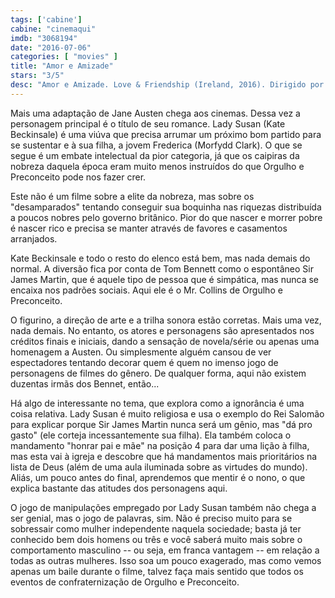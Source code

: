 ```yaml
---
tags: ['cabine']
cabine: "cinemaqui"
imdb: "3068194"
date: "2016-07-06"
categories: [ "movies" ]
title: "Amor e Amizade"
stars: "3/5"
desc: "Amor e Amizade. Love & Friendship (Ireland, 2016). Dirigido por Whit Stillman. Escrito por Jane Austen, Whit Stillman. Com Kate Beckinsale, Morfydd Clark, Tom Bennett, Jenn Murray, Lochlann O'Mearáin, Sophie Radermacher, Chloë Sevigny, Stephen Fry, Jordan Waller."
---
```

Mais uma adaptação de Jane Austen chega aos cinemas. Dessa vez a personagem principal é o título de seu romance. Lady Susan (Kate Beckinsale) é uma viúva que precisa arrumar um próximo bom partido para se sustentar e à sua filha, a jovem Frederica (Morfydd Clark). O que se segue é um embate intelectual da pior categoria, já que os caipiras da nobreza daquela época eram muito menos instruídos do que Orgulho e Preconceito pode nos fazer crer.

Este não é um filme sobre a elite da nobreza, mas sobre os "desamparados" tentando conseguir sua boquinha nas riquezas distribuída a poucos nobres pelo governo britânico. Pior do que nascer e morrer pobre é nascer rico e precisa se manter através de favores e casamentos arranjados.

Kate Beckinsale e todo o resto do elenco está bem, mas nada demais do normal. A diversão fica por conta de Tom Bennett como o espontâneo Sir James Martin, que é aquele tipo de pessoa que é simpática, mas nunca se encaixa nos padrões sociais. Aqui ele é o Mr. Collins de Orgulho e Preconceito.

O figurino, a direção de arte e a trilha sonora estão corretas. Mais uma vez, nada demais. No entanto, os atores e personagens são apresentados nos créditos finais e iniciais, dando a sensação de novela/série ou apenas uma homenagem a Austen. Ou simplesmente alguém cansou de ver espectadores tentando decorar quem é quem no imenso jogo de personagens de filmes do gênero. De qualquer forma, aqui não existem duzentas irmãs dos Bennet, então...

Há algo de interessante no tema, que explora como a ignorância é uma coisa relativa. Lady Susan é muito religiosa e usa o exemplo do Rei Salomão para explicar porque Sir James Martin nunca será um gênio, mas "dá pro gasto" (ele corteja incessantemente sua filha). Ela também coloca o mandamento "honrar pai e mãe" na posição 4 para dar uma lição à filha, mas esta vai à igreja e descobre que há mandamentos mais prioritários na lista de Deus (além de uma aula iluminada sobre as virtudes do mundo). Aliás, um pouco antes do final, aprendemos que mentir é o nono, o que explica bastante das atitudes dos personagens aqui.

O jogo de manipulações empregado por Lady Susan também não chega a ser genial, mas o jogo de palavras, sim. Não é preciso muito para se sobressair como mulher independente naquela sociedade; basta já ter conhecido bem dois homens ou três e você saberá muito mais sobre o comportamento masculino -- ou seja, em franca vantagem -- em relação a todas as outras mulheres. Isso soa um pouco exagerado, mas como vemos apenas um baile durante o filme, talvez faça mais sentido que todos os eventos de confraternização de Orgulho e Preconceito.
